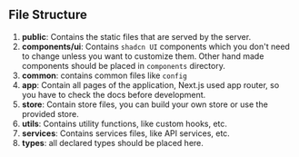 ## File Structure

1. **public**: Contains the static files that are served by the server.
2. **components/ui**: Contains `shadcn UI` components which you don't need to change unless you want to customize them. Other hand made components should be placed in `components` directory.
3. **common**: contains common files like `config`
4. **app**: Contain all pages of the application, Next.js used app router, so you have to check the docs before development.
5. **store**: Contain store files, you can build your own store or use the provided store.
6. **utils**: Contains utility functions, like custom hooks, etc.
7. **services**: Contains services files, like API services, etc.
8. **types**: all declared types should be placed here.
